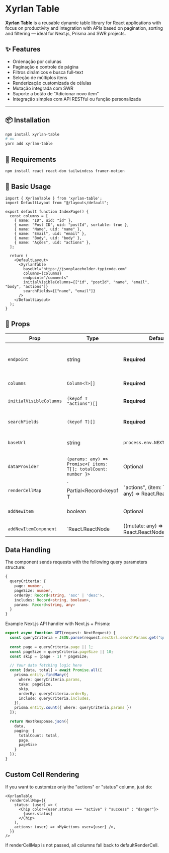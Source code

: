# Xyrlan Table

**Xyrlan Table** is a reusable dynamic table library for React applications with focus on productivity and integration with APIs based on pagination, sorting and filtering — ideal for Next.js, Prisma and SWR projects.

## ✨ Features

- Ordenação por colunas
- Paginação e controle de página
- Filtros dinâmicos e busca full-text
- Seleção de múltiplos itens
- Renderização customizada de células
- Mutação integrada com SWR
- Suporte a botão de "Adicionar novo item"
- Integração simples com API RESTful ou função personalizada

---

## 📦 Installation

```bash
npm install xyrlan-table
# ou
yarn add xyrlan-table
```

## 🧱 Requirements

```bash
npm install react react-dom tailwindcss framer-motion
```

## 🧱 Basic Usage

```tsx
import { XyrlanTable } from 'xyrlan-table';
import DefaultLayout from "@/layouts/default";

export default function IndexPage() {
  const columns = [
    { name: "ID", uid: "id" },
    { name: "Post ID", uid: "postId", sortable: true },
    { name: "Name", uid: "name" },
    { name: "Email", uid: "email" },
    { name: "Body", uid: "body" },
    { name: "Ações", uid: "actions" },
  ];

  return (
    <DefaultLayout>
      <XyrlanTable
        baseUrl="https://jsonplaceholder.typicode.com"
        columns={columns}
        endpoint="/comments"
        initialVisibleColumns={["id", "postId", "name", "email", "body", "actions"]}
        searchFields={["name", "email"]}
      />
    </DefaultLayout>
  );
}
```

## 🧱 Props

| Prop                    | Type                                                                                | Default                       | Description                            |
| ----------------------- | ----------------------------------------------------------------------------------- | ----------------------------- | -------------------------------------- |
| `endpoint`              | string                                                                              | **Required**                  | API endpoint for default data provider |
| `columns`               | `Column<T>[]`                                                                       | **Required**                  | Column definitions                     |
| `initialVisibleColumns` | `(keyof T   "actions")[]`                                                           | **Required**                  | Initially visible columns              |
| `searchFields`          | `(keyof T)[]`                                                                       | **Required**                  | Fields for full-text search            |
| `baseUrl`               | string                                                                              | `process.env.NEXT_PUBLIC_URL` | Base URL for API requests              |
| `dataProvider`          | `(params: any) => Promise<{ items: T[]; totalCount: number }>`                      | Optional                      | Custom data fetching function          |
| `renderCellMap`         | ` Partial<Record<keyof T | "actions", (item: T, mutate?: any) => React.ReactNode>>` | Optional                      | Custom cell renderer                   |
| `addNewItem`            | boolean                                                                             | Optional                      | Show "Add New" button                  |
| `addNewItemComponent`   | `React.ReactNode | ((mutate: any) => React.ReactNode)`                              | Optional                      | Custom "Add New" component             |

## Data Handling

The component sends requests with the following query parameters structure:
```ts
{
  queryCriteria: {
    page: number,
    pageSize: number,
    orderBy: Record<string, 'asc' | 'desc'>,
    includes: Record<string, boolean>,
    params: Record<string, any>
  }
}
```

Example Next.js API handler with Next.js + Prisma:
```ts
export async function GET(request: NextRequest) {
  const queryCriteria = JSON.parse(request.nextUrl.searchParams.get("queryCriteria") || "{}");
  
  const page = queryCriteria.page || 1;
  const pageSize = queryCriteria.pageSize || 10;
  const skip = (page - 1) * pageSize;

  // Your data fetching logic here
  const [data, total] = await Promise.all([ 
    prisma.entity.findMany({
      where: queryCriteria.params,
      take: pageSize,
      skip,
      orderBy: queryCriteria.orderBy,
      include: queryCriteria.includes,
    }),
    prisma.entity.count({ where: queryCriteria.params })
  ]);

  return NextResponse.json({
    data,
    paging: {
      totalCount: total,
      page,
      pageSize
    }
  });
}
```

## Custom Cell Rendering
If you want to customize only the "actions" or "status" column, just do:
```tsx
<XyrlanTable
  renderCellMap={{
    status: (user) => (
      <Chip color={user.status === "active" ? "success" : "danger"}>
        {user.status}
      </Chip>
    ),
    actions: (user) => <MyActions user={user} />,
  }}
/>
```
If renderCellMap is not passed, all columns fall back to defaultRenderCell.